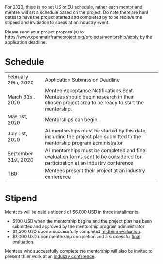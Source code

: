 For 2020, there is no set US or EU schedule, rather each mentor and mentee will set a schedule based on the project. Do note there are hard dates to have the project started and completed by to be recieve the stipend and invitiation to speak at an industry event.

Please send your project proposal(s) to https://www.openmainframeproject.org/projects/mentorship/apply by the application deadline.

# Schedule

| | | |
|---------|--------|---------|
| February 29th, 2020 | Application Submission Deadline |
| March 31st, 2020 | Mentee Acceptance Notifications Sent. Mentees should begin research in their chosen project area to be ready to start the mentorship. |
| May 1st, 2020 | Mentorships can begin. |
| July 1st, 2020 | All mentorships must be started by this date, including the project plan submitted to the mentorship program administrator  |
| September 31st, 2020 | All mentorships must be completed and final evaluation forms sent to be considered for participation at an industry conference |
| TBD | Mentees present their project at an industry conference |

# Stipend

Mentees will be paid a stipend of $6,000 USD in three installments:

- $500 USD when the mentorship begins and the project plan has been submitted and approved by the mentorship program administrator
- $2,500 USD upon a successfully completed [midterm evaluation](../guides/mentee.md#evaluations).
- $3,000 USD upon mentorship completion and a successful [final evaluation](../guides/mentee.md#final-evaluations-and-work-product-submission).

Mentees who successfully complete the mentorship will also be invited to present thier work at an [industry conference](../guides/mentee.md#particpation-at-an-industry-event).
